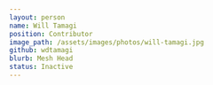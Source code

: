 ```yaml
---
layout: person
name: Will Tamagi
position: Contributor
image_path: /assets/images/photos/will-tamagi.jpg
github: wdtamagi
blurb: Mesh Head
status: Inactive
---
```

